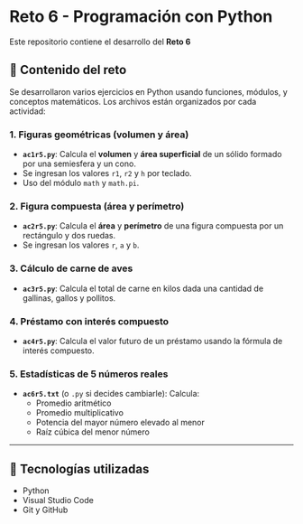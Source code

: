 # Reto 6 - Programación con Python

Este repositorio contiene el desarrollo del **Reto 6** 
## 📂 Contenido del reto

Se desarrollaron varios ejercicios en Python usando funciones, módulos, y conceptos matemáticos. Los archivos están organizados por cada actividad:

### 1. Figuras geométricas (volumen y área)
- **`ac1r5.py`**: Calcula el **volumen** y **área superficial** de un sólido formado por una semiesfera y un cono.
- Se ingresan los valores `r1`, `r2` y `h` por teclado.
- Uso del módulo `math` y `math.pi`.

### 2. Figura compuesta (área y perímetro)
- **`ac2r5.py`**: Calcula el **área** y **perímetro** de una figura compuesta por un rectángulo y dos ruedas.
- Se ingresan los valores `r`, `a` y `b`.

### 3. Cálculo de carne de aves
- **`ac3r5.py`**: Calcula el total de carne en kilos dada una cantidad de gallinas, gallos y pollitos.

### 4. Préstamo con interés compuesto
- **`ac4r5.py`**: Calcula el valor futuro de un préstamo usando la fórmula de interés compuesto.

### 5. Estadísticas de 5 números reales
- **`ac6r5.txt`** (o `.py` si decides cambiarle): Calcula:
  - Promedio aritmético
  - Promedio multiplicativo
  - Potencia del mayor número elevado al menor
  - Raíz cúbica del menor número

---

## 🔧 Tecnologías utilizadas

- Python 
- Visual Studio Code
- Git y GitHub





